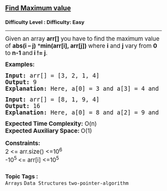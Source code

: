 <h2><a href="https://www.geeksforgeeks.org/problems/find-maximum-value/1?page=1&category=two-pointer-algorithm&difficulty=Easy,Hard&status=unsolved,attempted&sortBy=accuracy">Find Maximum value</a></h2><h3>Difficulty Level : Difficulty: Easy</h3><hr><div class="problems_problem_content__Xm_eO"><p><span style="font-size: 14pt;">Given an array <strong>arr[]</strong> you have to find the maximum value of <strong>abs(i – j)</strong> *<strong>min(arr[i], arr[j])</strong> where <strong>i</strong> and <strong>j</strong> vary from <strong>0</strong> to <strong>n-1 </strong>and<strong> i != j</strong>.&nbsp;<br></span></p>
<p><span style="font-size: 14pt;"><strong>Examples:</strong></span></p>
<pre><span style="font-size: 14pt;"><strong>Input: </strong>arr[] = [3, 2, 1, 4]
<strong>Output:</strong> 9
<strong>Explanation: </strong>Here, a[0] = 3 and a[3] = 4 and thus result is abs(0-3)*min(3,4) = 9.</span></pre>
<pre><span style="font-size: 14pt;"><strong>Input: </strong>arr[] = [8, 1, 9, 4]
<strong>Output:</strong> 16
<strong>Explanation: </strong>Here, a[0] = 8 and a[2] = 9 and thus result is abs(0-2)*min(8,9)=16. </span></pre>
<div><span style="font-size: 14pt;"><strong>Expected Time Complexity:</strong> O(n)</span></div>
<div><span style="font-size: 14pt;"><strong>Expected Auxiliary Space: </strong>O(1)</span></div>
<div>&nbsp;</div>
<div><span style="font-size: 14pt;"><strong>Constraints:</strong><br>2 &lt;= arr.size() &lt;=10<sup>6</sup><br>-10<sup>5 </sup>&lt;= arr[i] &lt;=10<sup>5</sup></span></div></div><br><p><span style=font-size:18px><strong>Topic Tags : </strong><br><code>Arrays</code>&nbsp;<code>Data Structures</code>&nbsp;<code>two-pointer-algorithm</code>&nbsp;
